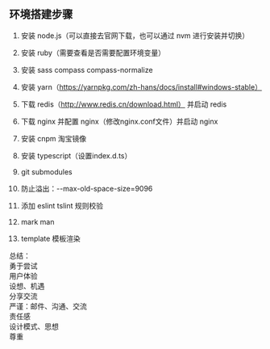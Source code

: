 ## 环境搭建步骤

1. 安装 node.js（可以直接去官网下载，也可以通过 nvm 进行安装并切换）

2. 安装 ruby（需要查看是否需要配置环境变量）

3. 安装 sass compass compass-normalize

4. 安装 yarn（https://yarnpkg.com/zh-hans/docs/install#windows-stable）

5. 下载 redis（http://www.redis.cn/download.html） 并启动 redis

6. 下载 nginx 并配置 nginx（修改nginx.conf文件）并启动 nginx

7. 安装 cnpm 淘宝镜像

8. 安装 typescript（设置index.d.ts）

9. git submodules 

10. 防止溢出：--max-old-space-size=9096

11. 添加  eslint tslint 规则校验

12. mark man

13. template 模板渲染

总结：<br/>
勇于尝试<br/>
用户体验<br/>
设想、机遇<br/>
分享交流<br/>
严谨：邮件、沟通、交流<br/>
责任感<br/>
设计模式、思想<br/>
尊重<br/>